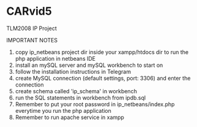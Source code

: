 # CARvid5
TLM2008 IP Project

IMPORTANT NOTES

1) copy ip_netbeans project dir inside your xampp/htdocs dir to run the php application in netbeans IDE
2) install an mySQL server and mySQL workbench to start on
3) follow the installation instructions in Telegram
4) create MySQL connection (default settings, port: 3306) and enter the connection
5) create schema called 'ip_schema' in workbench
6) run the SQL statements in workbench from ipdb.sql
7) Remember to put your root password in ip_netbeans/index.php everytime you run the php application
8) Remember to run apache service in xampp